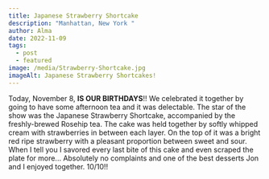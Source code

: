 ```yaml
---
title: Japanese Strawberry Shortcake
description: "Manhattan, New York "
author: Alma
date: 2022-11-09
tags:
  - post
  - featured
image: /media/Strawberry-Shortcake.jpg
imageAlt: Japanese Strawberry Shortcakes!
---
```

Today, November 8, **IS OUR BIRTHDAYS**!! We celebrated it together by going to have some afternoon tea and it was delectable. The star of the show was the Japanese Strawberry Shortcake, accompanied by the freshly-brewed Rosehip tea. The cake was held together by softly whipped cream with strawberries in between each layer. On the top of it was a bright red ripe strawberry with a pleasant proportion between sweet and sour. When I tell you I savored every last bite of this cake and even scraped the plate for more... Absolutely no complaints and one of the best desserts Jon and I enjoyed together. 10/10!!